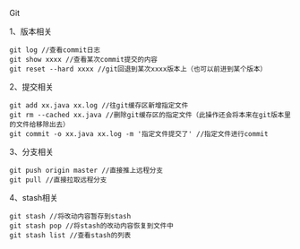 Git

1、版本相关

```
git log //查看commit日志
git show xxxx //查看某次commit提交的内容
git reset --hard xxxx //git回退到某次xxxx版本上（也可以前进到某个版本）
```

2、提交相关

```
git add xx.java xx.log //往git缓存区新增指定文件
git rm --cached xx.java //删除git缓存区的指定文件（此操作还会将本来在git版本里的文件给移除出去）
git commit -o xx.java xx.log -m '指定文件提交了' //指定文件进行commit
```

3、分支相关

```
git push origin master //直接推上远程分支
git pull //直接拉取远程分支
```

4、stash相关

```
git stash //将改动内容暂存到stash
git stash pop //将stash的改动内容恢复到文件中
git stash list //查看stash的列表
```

